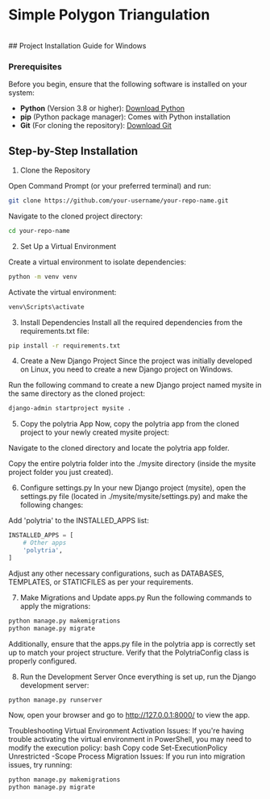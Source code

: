 # Simple Polygon Triangulation
<br>
## Project Installation Guide for Windows

### Prerequisites

Before you begin, ensure that the following software is installed on your system:

- **Python** (Version 3.8 or higher): [Download Python](https://www.python.org/downloads/)
- **pip** (Python package manager): Comes with Python installation
- **Git** (For cloning the repository): [Download Git](https://git-scm.com/downloads)

## Step-by-Step Installation

1. Clone the Repository

Open Command Prompt (or your preferred terminal) and run:

```bash
git clone https://github.com/your-username/your-repo-name.git
```
Navigate to the cloned project directory:


```bash
cd your-repo-name
```
2. Set Up a Virtual Environment

Create a virtual environment to isolate dependencies:


```bash 
python -m venv venv
```
Activate the virtual environment:

```bash
venv\Scripts\activate
```

3. Install Dependencies
Install all the required dependencies from the requirements.txt file:

```bash
pip install -r requirements.txt
```

4. Create a New Django Project
Since the project was initially developed on Linux, you need to create a new Django project on Windows.

Run the following command to create a new Django project named mysite in the same directory as the cloned project:

```bash
django-admin startproject mysite .
```

5. Copy the polytria App
Now, copy the polytria app from the cloned project to your newly created mysite project:

Navigate to the cloned directory and locate the polytria app folder.

Copy the entire polytria folder into the ./mysite directory (inside the mysite project folder you just created).

6. Configure settings.py
In your new Django project (mysite), open the settings.py file (located in ./mysite/mysite/settings.py) and make the following changes:


Add 'polytria' to the INSTALLED_APPS list:
```python
INSTALLED_APPS = [
    # Other apps
    'polytria',
]
```
Adjust any other necessary configurations, such as DATABASES, TEMPLATES, or STATICFILES as per your requirements.

7. Make Migrations and Update apps.py
Run the following commands to apply the migrations:

```bash
python manage.py makemigrations
python manage.py migrate
```

Additionally, ensure that the apps.py file in the polytria app is correctly set up to match your project structure. Verify that the PolytriaConfig class is properly configured.

8. Run the Development Server
Once everything is set up, run the Django development server:

```bash
python manage.py runserver
```

Now, open your browser and go to http://127.0.0.1:8000/ to view the app.

Troubleshooting
Virtual Environment Activation Issues: If you're having trouble activating the virtual environment in PowerShell, you may need to modify the execution policy:
bash
Copy code
Set-ExecutionPolicy Unrestricted -Scope Process
Migration Issues: If you run into migration issues, try running:

```bash
python manage.py makemigrations
python manage.py migrate
```